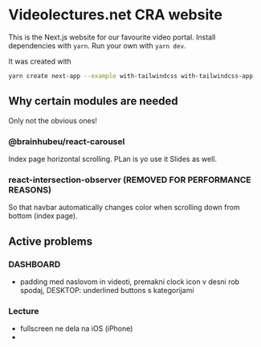 # Videolectures.net CRA website

This is the Next.js website for our favourite video portal.
Install dependencies with `yarn`.
Run your own with `yarn dev`.

It was created with

```bash
yarn create next-app --example with-tailwindcss with-tailwindcss-app
```

## Why certain modules are needed

Only not the obvious ones!

### @brainhubeu/react-carousel

Index page horizontal scrolling.
PLan is yo use it Slides as well.

### react-intersection-observer (REMOVED FOR PERFORMANCE REASONS)

So that navbar automatically changes color when scrolling down from bottom (index page).

## Active problems

### DASHBOARD

- padding med naslovom in videoti, premakni clock icon v desni rob spodaj, DESKTOP: underlined buttons s kategorijami

### Lecture

- fullscreen ne dela na iOS (iPhone)
-
